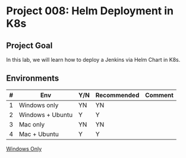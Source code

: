# Project 008: Helm Deployment in K8s

## Project Goal

In this lab, we will learn how to deploy a Jenkins via Helm Chart in K8s.

## Environments

| #  | Env  | Y/N  | Recommended   |  Comment |
|---|---|---|---|---|
| 1 | Windows only | YN | YN |   |
| 2 | Windows + Ubuntu | Y | Y |   |
| 3 | Mac only | YN | YN |   |
| 4 | Mac + Ubuntu | Y | Y |   |

[Windows Only](01_Y_WindowsOnly.md)

<!--
[With_Windows_Ubuntu](02_Y_Windows_Ubuntu.md)

[Mac Only](03_N_MacOnly.md)

[With_Mac_Ubuntu](04_Y_MacDocker_Ubuntu.md)

[With_Mac_Ubuntu](04_Y_Mac_UbuntuDocker.md)
-->
